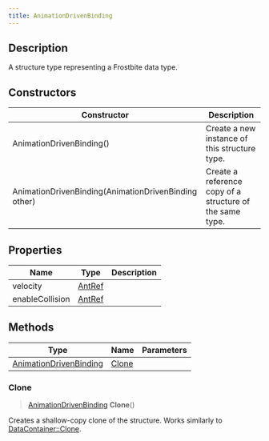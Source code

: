 ```yaml
---
title: AnimationDrivenBinding
---
```

## Description

A structure type representing a Frostbite data type.

## Constructors

| Constructor                                          | Description                                              |
| ---------------------------------------------------- | -------------------------------------------------------- |
| AnimationDrivenBinding()                             | Create a new instance of this structure type.            |
| AnimationDrivenBinding(AnimationDrivenBinding other) | Create a reference copy of a structure of the same type. |

## Properties

| Name            | Type             | Description |
| --------------- | ---------------- | ----------- |
| velocity        | [AntRef](/vext/ref/fb/antref/) |             |
| enableCollision | [AntRef](/vext/ref/fb/antref/) |             |

## Methods

| Type                                             | Name            | Parameters |
| ------------------------------------------------ | --------------- | ---------- |
| [AnimationDrivenBinding](/vext/ref/fb/animationdrivenbinding/) | [Clone](#clone) |            |

### Clone

> [AnimationDrivenBinding](/vext/ref/fb/animationdrivenbinding/) **Clone**()

Creates a shallow-copy clone of the structure. Works similarly to [DataContainer::Clone](/vext/ref/shared/class/datacontainer#clone).
